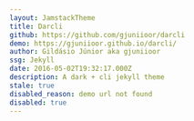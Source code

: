 ```yaml
---
layout: JamstackTheme
title: Darcli
github: https://github.com/gjuniioor/darcli
demo: https://gjuniioor.github.io/darcli/
author: Gildásio Júnior aka gjuniioor
ssg: Jekyll
date: 2016-05-02T19:32:17.000Z
description: A dark + cli jekyll theme
stale: true
disabled_reason: demo url not found
disabled: true
---
```

